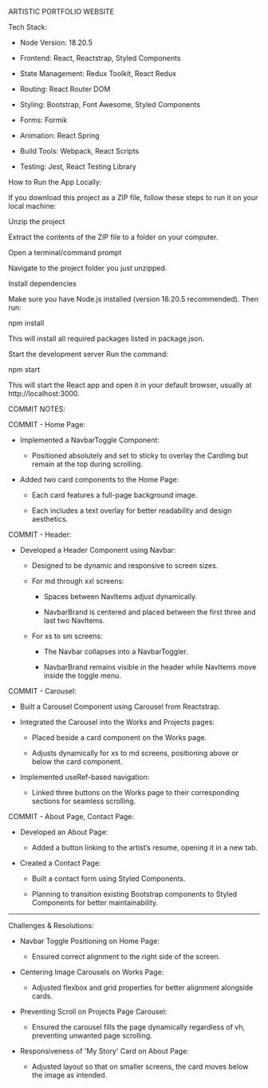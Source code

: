 ARTISTIC PORTFOLIO WEBSITE

Tech Stack:

-   Node Version: 18.20.5

-   Frontend: React, Reactstrap, Styled Components

-   State Management: Redux Toolkit, React Redux

-   Routing: React Router DOM

-   Styling: Bootstrap, Font Awesome, Styled Components

-   Forms: Formik

-   Animation: React Spring

-   Build Tools: Webpack, React Scripts

-   Testing: Jest, React Testing Library

How to Run the App Locally:

If you download this project as a ZIP file, follow these steps to run it on your local machine:

Unzip the project

Extract the contents of the ZIP file to a folder on your computer.

Open a terminal/command prompt

Navigate to the project folder you just unzipped.

Install dependencies

Make sure you have Node.js installed (version 18.20.5 recommended). Then run:

npm install

This will install all required packages listed in package.json.

Start the development server
Run the command:

npm start

This will start the React app and open it in your default browser, usually at http://localhost:3000.

COMMIT NOTES:

COMMIT - Home Page:

-   Implemented a NavbarToggle Component:

    -   Positioned absolutely and set to sticky to overlay the CardImg but remain at the top during scrolling.

-   Added two card components to the Home Page:

    -   Each card features a full-page background image.

    -   Each includes a text overlay for better readability and design aesthetics.

COMMIT - Header:

-   Developed a Header Component using Navbar:

    -   Designed to be dynamic and responsive to screen sizes.

    -   For md through xxl screens:

        -   Spaces between NavItems adjust dynamically.

        -   NavbarBrand is centered and placed between the first three and last two NavItems.

    -   For xs to sm screens:

        -   The Navbar collapses into a NavbarToggler.

        -   NavbarBrand remains visible in the header while NavItems move inside the toggle menu.

COMMIT - Carousel:

-   Built a Carousel Component using Carousel from Reactstrap.

-   Integrated the Carousel into the Works and Projects pages:

    -   Placed beside a card component on the Works page.

    -   Adjusts dynamically for xs to md screens, positioning above or below the card component.

-   Implemented useRef-based navigation:

    -   Linked three buttons on the Works page to their corresponding sections for seamless scrolling.

COMMIT - About Page, Contact Page:

-   Developed an About Page:

    -   Added a button linking to the artist’s resume, opening it in a new tab.

-   Created a Contact Page:

    -   Built a contact form using Styled Components.

    -   Planning to transition existing Bootstrap components to Styled Components for better maintainability.

---

Challenges & Resolutions:

-   Navbar Toggle Positioning on Home Page:

    -   Ensured correct alignment to the right side of the screen.

-   Centering Image Carousels on Works Page:

    -   Adjusted flexbox and grid properties for better alignment alongside cards.

-   Preventing Scroll on Projects Page Carousel:

    -   Ensured the carousel fills the page dynamically regardless of vh, preventing unwanted page scrolling.

-   Responsiveness of 'My Story' Card on About Page:

    -   Adjusted layout so that on smaller screens, the card moves below the image as intended.
